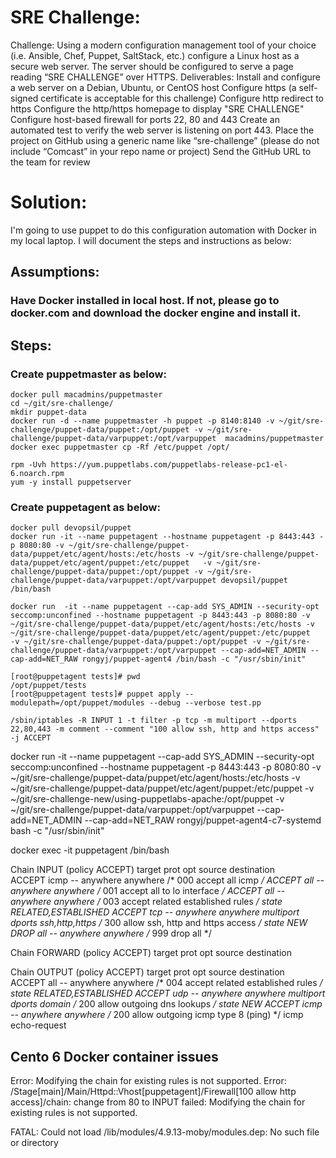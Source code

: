 # SRE Challenge:
Challenge:
Using a modern configuration management tool of your choice (i.e. Ansible, Chef, Puppet, SaltStack, etc.) configure a Linux host as a secure web server. The server should be configured to serve a page reading “SRE CHALLENGE” over HTTPS.
Deliverables:
Install and configure a web server on a Debian, Ubuntu, or CentOS host
Configure https (a self-signed certificate is acceptable for this challenge)
Configure http redirect to https
Configure the http/https homepage to display "SRE CHALLENGE"
Configure host-based firewall for ports 22, 80 and 443
Create an automated test to verify the web server is listening on port 443.
Place the project on GitHub using a generic name like “sre-challenge” (please do not include “Comcast” in your repo name or project)
Send the GitHub URL to the team for review

# Solution:
I'm going to use puppet to do this configuration automation with Docker in my local laptop. I will document the steps and instructions as below:
## Assumptions:
### Have Docker installed in local host. If not, please go to docker.com and download the docker engine and install it.

## Steps:
### Create puppetmaster as below:
```
docker pull macadmins/puppetmaster
cd ~/git/sre-challenge/
mkdir puppet-data
docker run -d --name puppetmaster -h puppet -p 8140:8140 -v ~/git/sre-challenge/puppet-data/puppet:/opt/puppet -v ~/git/sre-challenge/puppet-data/varpuppet:/opt/varpuppet  macadmins/puppetmaster
docker exec puppetmaster cp -Rf /etc/puppet /opt/

rpm -Uvh https://yum.puppetlabs.com/puppetlabs-release-pc1-el-6.noarch.rpm
yum -y install puppetserver
```
### Create puppetagent as below:
```
docker pull devopsil/puppet
docker run -it --name puppetagent --hostname puppetagent -p 8443:443 -p 8080:80 -v ~/git/sre-challenge/puppet-data/puppet/etc/agent/hosts:/etc/hosts -v ~/git/sre-challenge/puppet-data/puppet/etc/agent/puppet:/etc/puppet   -v ~/git/sre-challenge/puppet-data/puppet:/opt/puppet -v ~/git/sre-challenge/puppet-data/varpuppet:/opt/varpuppet devopsil/puppet /bin/bash

docker run  -it --name puppetagent --cap-add SYS_ADMIN --security-opt seccomp:unconfined --hostname puppetagent -p 8443:443 -p 8080:80 -v ~/git/sre-challenge/puppet-data/puppet/etc/agent/hosts:/etc/hosts -v ~/git/sre-challenge/puppet-data/puppet/etc/agent/puppet:/etc/puppet   -v ~/git/sre-challenge/puppet-data/puppet:/opt/puppet -v ~/git/sre-challenge/puppet-data/varpuppet:/opt/varpuppet --cap-add=NET_ADMIN --cap-add=NET_RAW rongyj/puppet-agent4 /bin/bash -c "/usr/sbin/init"

[root@puppetagent tests]# pwd
/opt/puppet/tests
[root@puppetagent tests]# puppet apply --modulepath=/opt/puppet/modules --debug --verbose test.pp

/sbin/iptables -R INPUT 1 -t filter -p tcp -m multiport --dports 22,80,443 -m comment --comment "100 allow ssh, http and https access" -j ACCEPT
```


docker run  -it --name puppetagent --cap-add SYS_ADMIN --security-opt seccomp:unconfined --hostname puppetagent -p 8443:443 -p 8080:80 -v ~/git/sre-challenge/puppet-data/puppet/etc/agent/hosts:/etc/hosts -v ~/git/sre-challenge/puppet-data/puppet/etc/agent/puppet:/etc/puppet   -v ~/git/sre-challenge-new/using-puppetlabs-apache:/opt/puppet -v ~/git/sre-challenge/puppet-data/varpuppet:/opt/varpuppet --cap-add=NET_ADMIN --cap-add=NET_RAW rongyj/puppet-agent4-c7-systemd bash -c "/usr/sbin/init"

docker exec -it puppetagent /bin/bash

Chain INPUT (policy ACCEPT)
target     prot opt source               destination         
ACCEPT     icmp --  anywhere             anywhere             /* 000 accept all icmp */
ACCEPT     all  --  anywhere             anywhere             /* 001 accept all to lo interface */
ACCEPT     all  --  anywhere             anywhere             /* 003 accept related established rules */ state RELATED,ESTABLISHED
ACCEPT     tcp  --  anywhere             anywhere             multiport dports ssh,http,https /* 300 allow ssh, http and https access */ state NEW
DROP       all  --  anywhere             anywhere             /* 999 drop all */

Chain FORWARD (policy ACCEPT)
target     prot opt source               destination         

Chain OUTPUT (policy ACCEPT)
target     prot opt source               destination         
ACCEPT     all  --  anywhere             anywhere             /* 004 accept related established rules */ state RELATED,ESTABLISHED
ACCEPT     udp  --  anywhere             anywhere             multiport dports domain /* 200 allow outgoing dns lookups */ state NEW
ACCEPT     icmp --  anywhere             anywhere             /* 200 allow outgoing icmp type 8 (ping) */ icmp echo-request



## Cento 6 Docker container issues
Error: Modifying the chain for existing rules is not supported.
Error: /Stage[main]/Main/Httpd::Vhost[puppetagent]/Firewall[100 allow http access]/chain: change from 80 to INPUT failed: Modifying the chain for existing rules is not supported.

FATAL: Could not load /lib/modules/4.9.13-moby/modules.dep: No such file or directory
